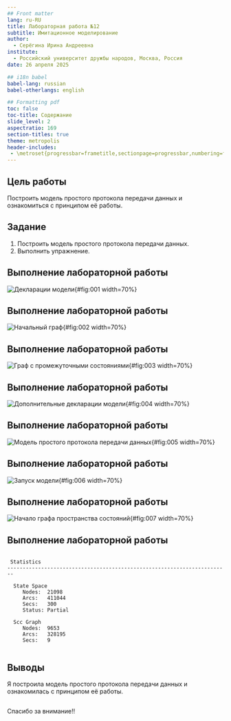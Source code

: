 ```yaml
---
## Front matter
lang: ru-RU
title: Лабораторная работа №12
subtitle: Имитационное моделирование
author:
  - Серёгина Ирина Андреевна
institute:
  - Российский университет дружбы народов, Москва, Россия
date: 26 апреля 2025

## i18n babel
babel-lang: russian
babel-otherlangs: english

## Formatting pdf
toc: false
toc-title: Содержание
slide_level: 2
aspectratio: 169
section-titles: true
theme: metropolis
header-includes:
 - \metroset{progressbar=frametitle,sectionpage=progressbar,numbering=fraction}
---
```



## Цель работы

Построить модель простого протокола передачи данных и ознакомиться с принципом её работы.

## Задание

1. Построить модель простого протокола передачи данных.
2. Выполнить упражнение.

## Выполнение лабораторной работы

![Декларации модели](image/1.png){#fig:001 width=70%}

## Выполнение лабораторной работы

![Начальный граф](image/2.png){#fig:002 width=70%}

## Выполнение лабораторной работы

![Граф с промежуточными состояниями](image/3.png){#fig:003 width=70%}

## Выполнение лабораторной работы

![Дополнительные декларации модели](image/4.png){#fig:004 width=70%}

## Выполнение лабораторной работы

![Модель простого протокола передачи данных](image/5.png){#fig:005 width=70%}

## Выполнение лабораторной работы

![Запуск модели](image/6.png){#fig:006 width=70%}

## Выполнение лабораторной работы

![Начало графа пространства состояний](image/7.png){#fig:007 width=70%}

## Выполнение лабораторной работы

```

 Statistics
------------------------------------------------------------------------
 
  State Space
     Nodes:  21098
     Arcs:   411044
     Secs:   300
     Status: Partial
 
  Scc Graph
     Nodes:  9653
     Arcs:   328195
     Secs:   9
     
```
 
## Выводы

Я построила модель простого протокола передачи данных и ознакомилась с принципом её работы.

##

Спасибо за внимание!!
